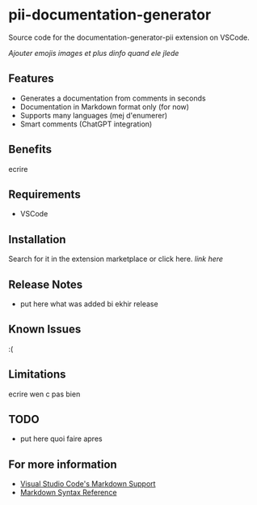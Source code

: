 # pii-documentation-generator

Source code for the documentation-generator-pii extension on VSCode.

*Ajouter emojis images et plus dinfo quand ele jlede*

## Features

- Generates a documentation from comments in seconds
- Documentation in Markdown format only (for now)
- Supports many languages (mej d'enumerer)
- Smart comments (ChatGPT integration)

## Benefits

ecrire

## Requirements

- VSCode

## Installation

Search for it in the extension marketplace or click here. *link here*


## Release Notes

- put here what was added bi ekhir release

## Known Issues

:(

## Limitations

ecrire wen c pas bien

## TODO
- put here quoi faire apres


## For more information

* [Visual Studio Code's Markdown Support](http://code.visualstudio.com/docs/languages/markdown)
* [Markdown Syntax Reference](https://help.github.com/articles/markdown-basics/)

